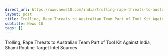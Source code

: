 ```yaml
---
direct_url: https://www.news18.com/india/trolling-rape-threats-to-australian-team-part-of-tool-kit-against-india-shami-routine-target-intel-sources-8672009.html
layout: post
title: Trolling, Rape Threats to Australian Team Part of Tool Kit Against India, Shami Routine Target  Intel Sources
subtitle: News 18
tags: []
---
```


Trolling, Rape Threats to Australian Team Part of Tool Kit Against India, Shami Routine Target  Intel Sources
